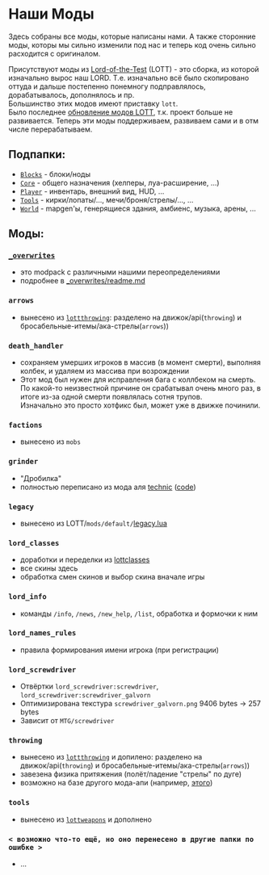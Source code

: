 Наши Моды
=========

Здесь собраны все моды, которые написаны нами. А также сторонние моды, которы мы сильно изменили
под нас и теперь код очень сильно расходится с оригиналом.

Присутствуют моды из [Lord-of-the-Test](https://github.com/minetest-LOTR/Lord-of-the-Test) (LOTT) - это сборка,
из которой изначально вырос наш LORD. Т.е. изначально всё было скопировано оттуда и дальше постепенно понемногу
подправлялось, дорабатывалось, дополнялось и пр.  
Большинство этих модов имеют приставку `lott`.  
Было последнее [обновление модов LOTT](https://github.com/orgs/lord-server/projects/6/views/2), т.к. проект больше
не развивается. Теперь эти моды поддерживаем, развиваем сами и в отм числе перерабатываем.

Подпапки:
---------
 - [`Blocks`](Blocks/readme.md) - блоки/ноды
 - [`Core`](Core/readme.md) - общего назначения (хелперы, луа-расширение, ...)
 - [`Player`](Player/readme.md) - инвентарь, внешний вид, HUD, ...
 - [`Tools`](Tools/readme.md) - кирки/лопаты/..., мечи/броня/стрелы/..., ...
 - [`World`](World/readme.md) - mapgen'ы, генерящиеся здания, амбиенс, музыка, арены, ...


Моды:
-----

### [`_overwrites`](_overwrites/readme.md)
 - это modpack с различными нашими переопределениями
 - подробнее в [_overwrites/readme.md](_overwrites/readme.md)

### `arrows`
 - вынесено из [`lottthrowing`]((https://github.com/minetest-LOTR/Lord-of-the-Test/tree/master/mods/lottthrowing)): разделено на движок/api(`throwing`) и бросабельные-итемы/ака-стрелы(`arrows`))

### `death_handler`
 - сохраняем умерших игроков в массив (в момент смерти), выполняя колбек, и удаляем из массива при возрождении
 - Этот мод был нужен для исправления бага с коллбеком на смерть.  
   По какой-то неизвестной причине он срабатывал очень много раз, в итоге из-за одной смерти появлялась сотня трупов.  
   Изначально это просто хотфикс был, может уже в движке починили.

### `factions`
 - вынесено из `mobs`

### `grinder`
 - "Дробилка"
 - полностью переписано из мода аля [technic](https://content.minetest.net/packages/RealBadAngel/technic/)
   ([code](https://github.com/minetest-mods/technic))

### `legacy`
 - вынесено из LOTT/`mods/default/`[legacy.lua](https://github.com/minetest-LOTR/Lord-of-the-Test/blob/master/mods/default/legacy.lua)

### `lord_classes`
 - доработки и переделки из [lottclasses](https://github.com/minetest-LOTR/Lord-of-the-Test/tree/master/mods/lottclasses)
 - все скины здесь
 - обработка смен скинов и выбор скина вначале игры

### `lord_info`
 - команды `/info`, `/news`, `/new_help`, `/list`, обработка и формочки к ним

### `lord_names_rules`
 - правила формирования имени игрока (при регистрации)

### `lord_screwdriver`
 - Отвёртки `lord_screwdriver:screwdriver`, `lord_screwdriver:screwdriver_galvorn`
 - Оптимизирована текстура `screwdriver_galvorn.png` 9406 bytes -> 257 bytes
 - Зависит от `MTG/screwdriver`

### `throwing`
 - вынесено из [`lottthrowing`](https://github.com/minetest-LOTR/Lord-of-the-Test/tree/master/mods/lottthrowing) и допилено: разделено на движок/api(`throwing`) и бросабельные-итемы/ака-стрелы(`arrows`))
 - завезена физика притяжения (полёт/падение "стрелы" по дуге)
 - возможно на базе другого мода-апи (например, [этого](https://github.com/minetest-mods/throwing))

### `tools`
 - вынесено из [`lottweapons`](https://github.com/minetest-LOTR/Lord-of-the-Test/tree/master/mods/lottweapons) и дополнено

### `< возможно что-то ещё, но оно перенесено в другие папки по ошибке >`
 - ...
